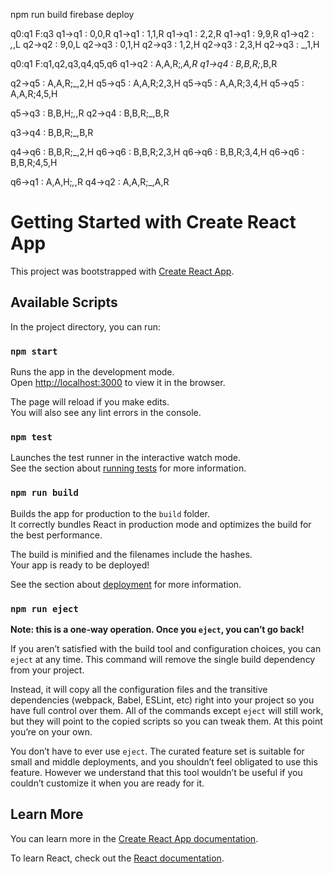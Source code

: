 npm run build
firebase deploy


q0:q1
F:q3
q1->q1 : 0,0,R
q1->q1 : 1,1,R
q1->q1 : 2,2,R
q1->q1 : 9,9,R
q1->q2 : _,_,L
q2->q2 : 9,0,L
q2->q3 : 0,1,H
q2->q3 : 1,2,H
q2->q3 : 2,3,H
q2->q3 : _,1,H


q0:q1
F:q1,q2,q3,q4,q5,q6
q1->q2 : A,A,R;_,A,R
q1->q4 : B,B,R;_,B,R

q2->q5 : A,A,R;_,2,H
q5->q5 : A,A,R;2,3,H
q5->q5 : A,A,R;3,4,H
q5->q5 : A,A,R;4,5,H

q5->q3 : B,B,H;*,*,R
q2->q4 : B,B,R;_,B,R

q3->q4 : B,B,R;_,B,R

q4->q6 : B,B,R;_,2,H
q6->q6 : B,B,R;2,3,H
q6->q6 : B,B,R;3,4,H
q6->q6 : B,B,R;4,5,H

q6->q1 : A,A,H;*,*,R
q4->q2 : A,A,R;_,A,R


# Getting Started with Create React App

This project was bootstrapped with [Create React App](https://github.com/facebook/create-react-app).

## Available Scripts

In the project directory, you can run:

### `npm start`

Runs the app in the development mode.\
Open [http://localhost:3000](http://localhost:3000) to view it in the browser.

The page will reload if you make edits.\
You will also see any lint errors in the console.

### `npm test`

Launches the test runner in the interactive watch mode.\
See the section about [running tests](https://facebook.github.io/create-react-app/docs/running-tests) for more information.

### `npm run build`

Builds the app for production to the `build` folder.\
It correctly bundles React in production mode and optimizes the build for the best performance.

The build is minified and the filenames include the hashes.\
Your app is ready to be deployed!

See the section about [deployment](https://facebook.github.io/create-react-app/docs/deployment) for more information.

### `npm run eject`

**Note: this is a one-way operation. Once you `eject`, you can’t go back!**

If you aren’t satisfied with the build tool and configuration choices, you can `eject` at any time. This command will remove the single build dependency from your project.

Instead, it will copy all the configuration files and the transitive dependencies (webpack, Babel, ESLint, etc) right into your project so you have full control over them. All of the commands except `eject` will still work, but they will point to the copied scripts so you can tweak them. At this point you’re on your own.

You don’t have to ever use `eject`. The curated feature set is suitable for small and middle deployments, and you shouldn’t feel obligated to use this feature. However we understand that this tool wouldn’t be useful if you couldn’t customize it when you are ready for it.

## Learn More

You can learn more in the [Create React App documentation](https://facebook.github.io/create-react-app/docs/getting-started).

To learn React, check out the [React documentation](https://reactjs.org/).
